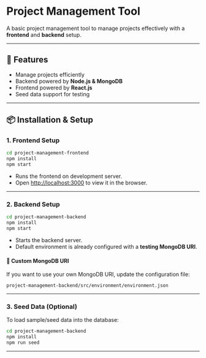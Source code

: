 
# Project Management Tool

A basic project management tool to manage projects effectively with a **frontend** and **backend** setup.

---

## 🚀 Features

* Manage projects efficiently
* Backend powered by **Node.js & MongoDB**
* Frontend powered by **React.js**
* Seed data support for testing

---

## 📦 Installation & Setup

### 1. Frontend Setup

```bash
cd project-management-frontend
npm install
npm start
```

* Runs the frontend on development server.
* Open [http://localhost:3000](http://localhost:3000) to view it in the browser.

---

### 2. Backend Setup

```bash
cd project-management-backend
npm install
npm start
```

* Starts the backend server.
* Default environment is already configured with a **testing MongoDB URI**.

#### 🔧 Custom MongoDB URI

If you want to use your own MongoDB URI, update the configuration file:

```
project-management-backend/src/environment/environment.json
```

---

### 3. Seed Data (Optional)

To load sample/seed data into the database:

```bash
cd project-management-backend
npm install
npm run seed
```

---
